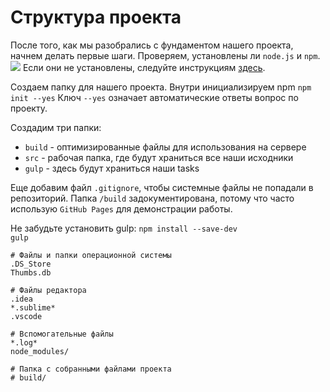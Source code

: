 # Структура проекта
После того, как мы разобрались с фундаментом нашего проекта, начнем делать первые шаги. Проверяем, установлены ли `node.js` и `npm`.
<spoiler title="Команды в консоли">
![](https://habrastorage.org/webt/gr/vw/jq/grvwjqqbyh2ntjayjcmo33p4uvm.png)
</spoiler>
Если они не установлены, следуйте инструкциям [здесь](https://nodejs.org/en/).

Создаем папку для нашего проекта. Внутри инициализируем npm `npm init --yes`
Ключ `--yes` означает автоматические ответы вопрос по проекту.

Создадим три папки:
- `build` - оптимизированные файлы для использования на сервере
- `src` - рабочая папка, где будут храниться все наши исходники
- `gulp` - здесь будут храниться наши tasks

Еще добавим файл `.gitignore`, чтобы системные файлы не попадали в репозиторий.
Папка `/build` задокументирована, потому что часто использую `GitHub Pages` для демонстрации работы.

Не забудьте установить gulp: <code>npm install --save-dev gulp</code>

<spoiler title=".gitignore">

```gitignore
# Файлы и папки операционной системы
.DS_Store
Thumbs.db

# Файлы редактора
.idea
*.sublime*
.vscode

# Вспомогательные файлы
*.log*
node_modules/

# Папка с собранными файлами проекта
# build/
```
</spoiler>

